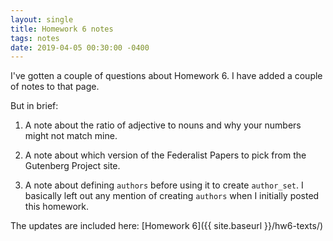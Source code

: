```yaml
---
layout: single
title: Homework 6 notes
tags: notes
date: 2019-04-05 00:30:00 -0400
---
```


I've gotten a couple of questions about Homework 6.
I have added a couple of notes to that page. 

But in brief:

1. A note about the ratio of adjective to nouns and why your numbers
might not match mine.

2. A note about which version of the Federalist Papers to pick
from the Gutenberg Project site.

2. A note about defining `authors` before using it to create
`author_set`.  I basically left out any mention of creating `authors`
when I initially posted this homework.

The updates are included here:
[Homework 6]({{ site.baseurl }}/hw6-texts/)
